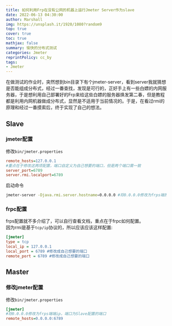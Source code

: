 ```yaml
---
title: 如何利用Frp在没有公网的机器上运行Jmeter Server作为slave
date: 2022-06-13 04:30:00  
author: Marshall  
img: https://unsplash.it/1920/1080?random9
top: true  
cover: true  
toc: true  
mathjax: false  
summary: 愉快的分布式测试  
categories: Jmeter  
reprintPolicy: cc_by  
tags:
- Jmeter
---
```


在做测试的作业时，突然想到bin目录下有个jmeter-server，看到server我就猜想是否能组成分布式，经过一番查找，发现是可行的，正好手上有一些白嫖的内网服务器，于是想利用自己部署好的Frp来给这些白嫖的服务器焕发第二春，但是教程都是利用内网机器做成分布式，显然是不适用于当前情况的。于是，在看过rmi的原理和经过一番摸索后，终于实现了自己的想法。

## Slave  

### jmeter配置
修改`bin/jmeter.properties`  

```ini
remote_hosts=127.0.0.1
#重点在于修改这两项配置，端口自定义为自己想要的端口，但是两个端口需一致
server_port=6789 
server.rmi.localport=6789 
```  

启动命令  
```bash
jmeter-server -Djava.rmi.server.hostname=0.0.0.0 #将0.0.0.0修改为frps端的ip
```

### frpc配置  
frps配置就不多介绍了，可以自行查看文档，重点在于frpc如何配置。  
因为rmi是基于`tcp/ip`协议的，所以应该应该这样配置:
```ini
[jmeter]
type = tcp
local_ip = 127.0.0.1
local_port = 6789 #修改成自己想要的端口 
remote_port = 6789 #修改成自己想要的端口
```

## Master

### 修改jmeter配置

修改`bin/jmeter.properties`  

```ini
[jmeter]
#将0.0.0.0修改为frps端端ip，端口为Slave配置的端口
remote_hosts=0.0.0.0:6789
```


